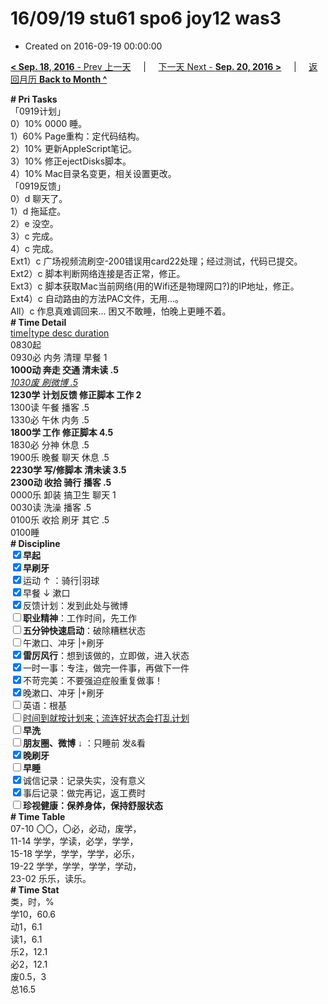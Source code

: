 # 16/09/19 stu61 spo6 joy12 was3

- Created on 2016-09-19 00:00:00

[**< Sep. 18, 2016** - Prev 上一天](_archived/lifelogs/2016/09/d18.md) &nbsp; &nbsp; | &nbsp; &nbsp; [下一天 Next - **Sep. 20, 2016 >**](_archived/lifelogs/2016/09/d20.md) &nbsp; &nbsp; |  &nbsp; &nbsp; [返回月历 **Back to Month ^**](_archived/lifelogs/2016/09/index.md)
<br/><div><div><div><div><b># Pri Tasks</b></div><div>「0919计划」</div><div>0）10% 0000 睡。</div><div>1）60% Page重构：定代码结构。</div><div>2）10% 更新AppleScript笔记。</div><div>3）10% 修正ejectDisks脚本。</div><div>4）10% Mac目录名变更，相关设置更改。</div></div><div>「0919反馈」</div><div>0）d 聊天了。</div></div><div><div>1）d 拖延症。</div><div>2）e 没空。</div><div>3）c 完成。</div><div>4）c 完成。</div><div>Ext1）c 广场视频流刷空-200错误用card22处理；经过测试，代码已提交。</div><div>Ext2）c 脚本判断网络连接是否正常，修正。</div><div>Ext3）c 脚本获取Mac当前网络(用的Wifi还是物理网口?)的IP地址，修正。</div><div>Ext4）c 自动路由的方法PAC文件，无用…。</div><div>All）c 作息真难调回来… 困又不敢睡，怕晚上更睡不着。</div><div><b># Time Detail</b></div><div><u>time|type desc duration</u></div><div>0830起</div><div>0930必 内务 清理 早餐 1</div><div><b>1000动 奔走 交通 清未读 .5</b></div><div><i><u>1030废 刷微博 .5</u></i></div><div><b>1230学 计划反馈 修正脚本 工作 2</b></div><div>1300读 午餐 播客 .5</div><div>1330必 午休 内务 .5</div><div><b>1800学 工作 修正脚本 4.5</b></div><div>1830必 分神 休息 .5</div><div>1900乐 晚餐 聊天 休息 .5</div><div><b>2230学 写/修脚本 清未读 3.5</b></div></div></div><div><b>2300动 收拾 骑行 播客 .5</b></div><div>0000乐 卸装 搞卫生 聊天 1</div><div>0030读 洗澡 播客 .5</div><div>0100乐 收拾 刷牙 其它 .5</div><div><div>0100睡</div><div><b># Discipline</b></div><div><div><b><input checked="true" type="checkbox"/>早起</b></div><div><input checked="true" type="checkbox"/><b>早刷牙</b></div><div><input checked="true" type="checkbox"/>运动 ↑ ：骑行|羽球</div></div><div><input checked="true" type="checkbox"/>早餐 ↓ 漱口</div><div><input checked="true" type="checkbox"/>反馈计划：发到此处与微博</div><div><input type="checkbox"/><b>职业精神</b>：工作时间，先工作</div><div><input type="checkbox"/><b>五分钟快速启动</b>：破除糟糕状态</div><div><input type="checkbox"/>午漱口、冲牙 |+刷牙</div><div><input checked="true" type="checkbox"/><b>雷厉风行</b>：想到该做的，立即做，进入状态</div><div><input checked="true" type="checkbox"/><a dir="ltr"/><a dir="ltr">一时</a>一事：专注，做完一件事，再做下一件</div><div><input checked="true" type="checkbox"/>不苛完美：不要强迫症般重复做事！</div><div><input checked="true" type="checkbox"/>晚漱口、冲牙 |+刷牙</div><div><input type="checkbox"/>英语：根基</div><div><u><input type="checkbox"/>时间到就按计划来；流连好状态会打乱计划</u></div><div><input type="checkbox"/><b>早洗</b></div><div><b style="font-family:gotham, helvetica, arial, sans-serif;font-size:14px;"><input type="checkbox"/>朋友圈、微博</b> <span style="font-family:gotham, helvetica, arial, sans-serif;font-size:14px;">↓ ：只睡前 发&amp;看</span></div><div><b><input checked="true" type="checkbox"/>晚刷牙</b></div><div><input type="checkbox"/><b>早睡</b></div><div><div><input checked="true" type="checkbox"/>诚信记录：记录失实，没有意义</div><div><input checked="true" type="checkbox"/>事后记录：做完再记，返工费时</div></div><div style="font-family:gotham, helvetica, arial, sans-serif;font-size:14px;"><b><input type="checkbox"/>珍视健康：保养身体，保持舒服状态</b></div><div><b># Time Table</b></div><div>07-10 〇〇，〇必，必动，废学，</div><div>11-14 学学，学读，必学，学学，</div><div>15-18 学学，学学，学学，必乐，</div><div>19-22 学学，学学，学学，学动，</div><div>23-02 乐乐，读乐。</div><div><b># Time Stat</b></div><div>类，时，%</div><div>学10，60.6</div><div>动1，6.1</div><div>读1，6.1</div><div>乐2，12.1</div><div>必2，12.1</div><div>废0.5，3</div><div>总16.5</div>

